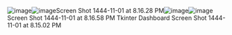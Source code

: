 ![image](https://github.com/hasnain59/ProSHOP/assets/51971584/99d49918-e79d-4ca5-a04b-208511d4554b)![image](https://github.com/hasnain59/ProSHOP/assets/51971584/1814c29f-550b-4606-a4a7-0d7e919cb913)Screen Shot 1444-11-01 at 8.16.28 PM![image](https://github.com/hasnain59/ProSHOP/assets/51971584/4f32d06b-af1a-4a5b-99e4-1ab9a851d48e)![image](https://github.com/hasnain59/ProSHOP/assets/51971584/1f361f34-e172-4e23-893d-5abc2255c669)Screen Shot 1444-11-01 at 8.16.58 PM
Tkinter Dashboard
Screen Shot 1444-11-01 at 8.15.02 PM
